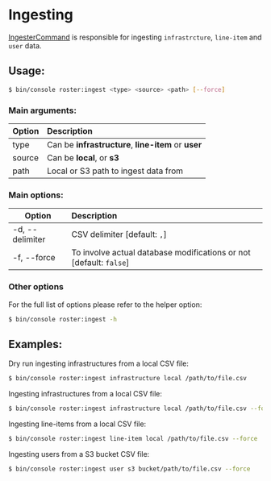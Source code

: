 # Ingesting

[IngesterCommand](../../src/Command/Ingester/IngesterCommand.php) is responsible for ingesting `infrastrcture`, `line-item` and `user` data.

## Usage:
```bash
$ bin/console roster:ingest <type> <source> <path> [--force]
```

### Main arguments:

| Option | Description |
| ------------- |:-------------|
| type | Can be **infrastructure**, **line-item** or **user** |
| source | Can be **local**, or **s3** |
| path      |  Local or S3 path to ingest data from |

### Main options:

| Option | Description |
| ------------- |:-------------|
| -d, --delimiter | CSV delimiter [default: `,`] |
| -f, --force      |  To involve actual database modifications or not [default: `false`] |

### Other options
For the full list of options please refer to the helper option:
```bash
$ bin/console roster:ingest -h
```

## Examples:

Dry run ingesting infrastructures from a local CSV file:
```bash
$ bin/console roster:ingest infrastructure local /path/to/file.csv
```

Ingesting infrastructures from a local CSV file:
```bash
$ bin/console roster:ingest infrastructure local /path/to/file.csv --force
```

Ingesting line-items from a local CSV file:
```bash
$ bin/console roster:ingest line-item local /path/to/file.csv --force
```

Ingesting users from a S3 bucket CSV file:
```bash
$ bin/console roster:ingest user s3 bucket/path/to/file.csv --force
```